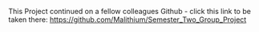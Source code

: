 This Project continued on a fellow colleagues Github - click this link to be taken there: https://github.com/Malithium/Semester_Two_Group_Project 
